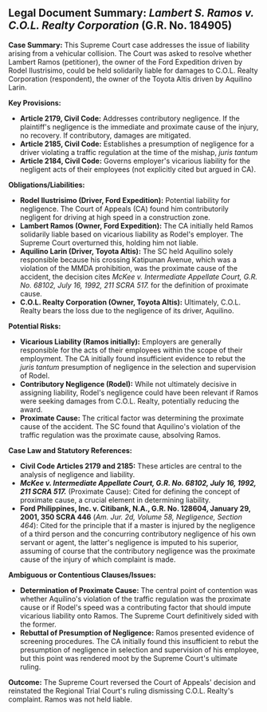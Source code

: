 ## Legal Document Summary: *Lambert S. Ramos v. C.O.L. Realty Corporation* (G.R. No. 184905)

**Case Summary:** This Supreme Court case addresses the issue of liability arising from a vehicular collision. The Court was asked to resolve whether Lambert Ramos (petitioner), the owner of the Ford Expedition driven by Rodel Ilustrisimo, could be held solidarily liable for damages to C.O.L. Realty Corporation (respondent), the owner of the Toyota Altis driven by Aquilino Larin.

**Key Provisions:**

*   **Article 2179, Civil Code:** Addresses contributory negligence. If the plaintiff's negligence is the immediate and proximate cause of the injury, no recovery. If contributory, damages are mitigated.
*   **Article 2185, Civil Code:** Establishes a presumption of negligence for a driver violating a traffic regulation at the time of the mishap, *juris tantum*
*   **Article 2184, Civil Code:** Governs employer's vicarious liability for the negligent acts of their employees (not explicitly cited but argued in CA).

**Obligations/Liabilities:**

*   **Rodel Ilustrisimo (Driver, Ford Expedition):** Potential liability for negligence. The Court of Appeals (CA) found him contributorily negligent for driving at high speed in a construction zone.
*   **Lambert Ramos (Owner, Ford Expedition):** The CA initially held Ramos solidarily liable based on vicarious liability as Rodel's employer. The Supreme Court overturned this, holding him not liable.
*   **Aquilino Larin (Driver, Toyota Altis):** The SC held Aquilino solely responsible because his crossing Katipunan Avenue, which was a violation of the MMDA prohibition, was the proximate cause of the accident, the decision cites *McKee v. Intermediate Appellate Court, G.R. No. 68102, July 16, 1992, 211 SCRA 517.* for the definition of proximate cause.
*   **C.O.L. Realty Corporation (Owner, Toyota Altis):** Ultimately, C.O.L. Realty bears the loss due to the negligence of its driver, Aquilino.

**Potential Risks:**

*   **Vicarious Liability (Ramos initially):** Employers are generally responsible for the acts of their employees within the scope of their employment. The CA initially found insufficient evidence to rebut the *juris tantum* presumption of negligence in the selection and supervision of Rodel.
*   **Contributory Negligence (Rodel):** While not ultimately decisive in assigning liability, Rodel's negligence could have been relevant if Ramos were seeking damages from C.O.L. Realty, potentially reducing the award.
*   **Proximate Cause:** The critical factor was determining the proximate cause of the accident.  The SC found that Aquilino's violation of the traffic regulation was the proximate cause, absolving Ramos.

**Case Law and Statutory References:**

*   **Civil Code Articles 2179 and 2185:** These articles are central to the analysis of negligence and liability.
*   ***McKee v. Intermediate Appellate Court, G.R. No. 68102, July 16, 1992, 211 SCRA 517.*** (Proximate Cause): Cited for defining the concept of proximate cause, a crucial element in determining liability.
*   **Ford Philippines, Inc. v. Citibank, N.A., G.R. No. 128604, January 29, 2001, 350 SCRA 446** (*Am. Jur. 2d, Volume 58, Negligence, Section 464*): Cited for the principle that if a master is injured by the negligence of a third person and the concurring contributory negligence of his own servant or agent, the latter's negligence is imputed to his superior, assuming of course that the contributory negligence was the proximate cause of the injury of which complaint is made.

**Ambiguous or Contentious Clauses/Issues:**

*   **Determination of Proximate Cause:** The central point of contention was whether Aquilino's violation of the traffic regulation was the proximate cause or if Rodel's speed was a contributing factor that should impute vicarious liability onto Ramos. The Supreme Court definitively sided with the former.
*   **Rebuttal of Presumption of Negligence:** Ramos presented evidence of screening procedures. The CA initially found this insufficient to rebut the presumption of negligence in selection and supervision of his employee, but this point was rendered moot by the Supreme Court's ultimate ruling.

**Outcome:** The Supreme Court reversed the Court of Appeals' decision and reinstated the Regional Trial Court's ruling dismissing C.O.L. Realty's complaint. Ramos was not held liable.
